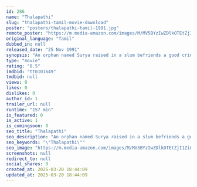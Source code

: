 ```yaml
---
id: 286
name: "Thalapathi"
slug: "thalapathi-tamil-movie-download"
poster: "posters/thalapathi-tamil-1991.jpg"
remote_poster: "https://m.media-amazon.com/images/M/MV5BYzIwZDlkOTEtZjI1Zi00ZGRmLWI2NDEtMjBmM2FjNGMxODEzXkEyXkFqcGdeQXVyMTY1MzAyNjU4._V1_SX300.jpg"
original_language: "Tamil"
dubbed_in: null
released_date: "25 Nov 1991"
synopsis: "An orphan named Surya raised in a slum befriends a good crime boss named Devaraj and works for him. Their existence is threatened when a new honest district collector arrives."
type: "movie"
rating: "8.5"
imdbid: "tt0101649"
tmdbid: null
views: 0
likes: 0
dislikes: 0
author_id: 1
trailer_url: null
runtime: "157 min"
is_featured: 0
is_active: 1
is_comingsoon: 0
seo_title: "Thalapathi"
seo_description: "An orphan named Surya raised in a slum befriends a good crime boss named Devaraj and works for him. Their existence is threatened when a new honest district collector arrives."
seo_keywords: "\"Thalapathi\""
seo_image: "https://m.media-amazon.com/images/M/MV5BYzIwZDlkOTEtZjI1Zi00ZGRmLWI2NDEtMjBmM2FjNGMxODEzXkEyXkFqcGdeQXVyMTY1MzAyNjU4._V1_SX300.jpg"
screenshots: null
redirect_to: null
social_shares: 0
created_at: 2025-03-20 18:44:09
updated_at: 2025-03-20 18:44:09
---
```


